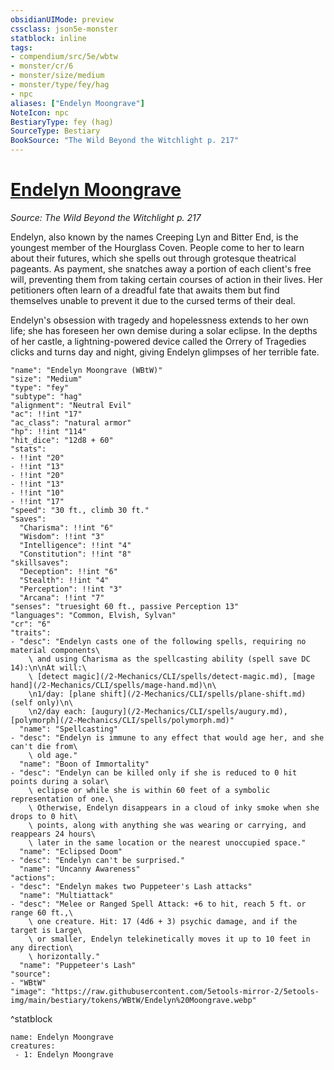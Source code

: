 ```yaml
---
obsidianUIMode: preview
cssclass: json5e-monster
statblock: inline
tags:
- compendium/src/5e/wbtw
- monster/cr/6
- monster/size/medium
- monster/type/fey/hag
- npc
aliases: ["Endelyn Moongrave"]
NoteIcon: npc
BestiaryType: fey (hag)
SourceType: Bestiary
BookSource: "The Wild Beyond the Witchlight p. 217"
---
```

# [Endelyn Moongrave](2-Mechanics/CLI/bestiary/npc/endelyn-moongrave-wbtw.md)
*Source: The Wild Beyond the Witchlight p. 217*  

Endelyn, also known by the names Creeping Lyn and Bitter End, is the youngest member of the Hourglass Coven. People come to her to learn about their futures, which she spells out through grotesque theatrical pageants. As payment, she snatches away a portion of each client's free will, preventing them from taking certain courses of action in their lives. Her petitioners often learn of a dreadful fate that awaits them but find themselves unable to prevent it due to the cursed terms of their deal.

Endelyn's obsession with tragedy and hopelessness extends to her own life; she has foreseen her own demise during a solar eclipse. In the depths of her castle, a lightning-powered device called the Orrery of Tragedies clicks and turns day and night, giving Endelyn glimpses of her terrible fate.

```statblock
"name": "Endelyn Moongrave (WBtW)"
"size": "Medium"
"type": "fey"
"subtype": "hag"
"alignment": "Neutral Evil"
"ac": !!int "17"
"ac_class": "natural armor"
"hp": !!int "114"
"hit_dice": "12d8 + 60"
"stats":
- !!int "20"
- !!int "13"
- !!int "20"
- !!int "13"
- !!int "10"
- !!int "17"
"speed": "30 ft., climb 30 ft."
"saves":
  "Charisma": !!int "6"
  "Wisdom": !!int "3"
  "Intelligence": !!int "4"
  "Constitution": !!int "8"
"skillsaves":
  "Deception": !!int "6"
  "Stealth": !!int "4"
  "Perception": !!int "3"
  "Arcana": !!int "7"
"senses": "truesight 60 ft., passive Perception 13"
"languages": "Common, Elvish, Sylvan"
"cr": "6"
"traits":
- "desc": "Endelyn casts one of the following spells, requiring no material components\
    \ and using Charisma as the spellcasting ability (spell save DC 14):\n\nAt will:\
    \ [detect magic](/2-Mechanics/CLI/spells/detect-magic.md), [mage hand](/2-Mechanics/CLI/spells/mage-hand.md)\n\
    \n1/day: [plane shift](/2-Mechanics/CLI/spells/plane-shift.md) (self only)\n\
    \n2/day each: [augury](/2-Mechanics/CLI/spells/augury.md), [polymorph](/2-Mechanics/CLI/spells/polymorph.md)"
  "name": "Spellcasting"
- "desc": "Endelyn is immune to any effect that would age her, and she can't die from\
    \ old age."
  "name": "Boon of Immortality"
- "desc": "Endelyn can be killed only if she is reduced to 0 hit points during a solar\
    \ eclipse or while she is within 60 feet of a symbolic representation of one.\
    \ Otherwise, Endelyn disappears in a cloud of inky smoke when she drops to 0 hit\
    \ points, along with anything she was wearing or carrying, and reappears 24 hours\
    \ later in the same location or the nearest unoccupied space."
  "name": "Eclipsed Doom"
- "desc": "Endelyn can't be surprised."
  "name": "Uncanny Awareness"
"actions":
- "desc": "Endelyn makes two Puppeteer's Lash attacks"
  "name": "Multiattack"
- "desc": "Melee or Ranged Spell Attack: +6 to hit, reach 5 ft. or range 60 ft.,\
    \ one creature. Hit: 17 (4d6 + 3) psychic damage, and if the target is Large\
    \ or smaller, Endelyn telekinetically moves it up to 10 feet in any direction\
    \ horizontally."
  "name": "Puppeteer's Lash"
"source":
- "WBtW"
"image": "https://raw.githubusercontent.com/5etools-mirror-2/5etools-img/main/bestiary/tokens/WBtW/Endelyn%20Moongrave.webp"
```
^statblock

```encounter-table
name: Endelyn Moongrave
creatures:
 - 1: Endelyn Moongrave
```
